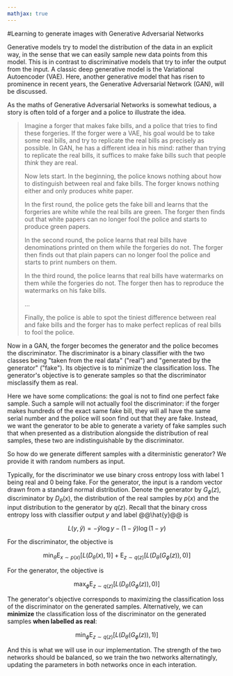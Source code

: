 ```yaml
---
mathjax: true
---
```

#Learning to generate images with Generative Adversarial Networks

Generative models try to model the distribution of the data in an explicit way, in the sense that we can easily sample new data points from this model. This is in contrast to discriminative models that try to infer the output from the input. A classic deep generative model is the Variational Autoencoder (VAE). Here, another generative model that has risen to prominence in recent years, the Generative Adversarial Network (GAN), will be discussed.

As the maths of Generative Adversarial Networks is somewhat tedious, a story is often told of a forger and a police to illustrate the idea.

> Imagine a forger that makes fake bills, and a police that tries to find these forgeries. If the forger were a VAE, his goal would be to take some real bills, and try to replicate the real bills as precisely as possible. In GAN, he has a different idea in his mind: rather than trying to replicate the real bills, it suffices to make fake bills such that people *think* they are real.
> 
> Now lets start. In the beginning, the police knows nothing about how to distinguish between real and fake bills. The forger knows nothing either and only produces white paper.
> 
> In the first round, the police gets the fake bill and learns that the forgeries are white while the real bills are green. The forger then finds out that white papers can no longer fool the police and starts to produce green papers.
>
> In the second round, the police learns that real bills have denominations printed on them while the forgeries do not. The forger then finds out that plain papers can no longer fool the police and starts to print numbers on them.
>
> In the third round, the police learns that real bills have watermarks on them while the forgeries do not. The forger then has to reproduce the watermarks on his fake bills.
>
> ...
>
> Finally, the police is able to spot the tiniest difference between real and fake bills and the forger has to make perfect replicas of real bills to fool the police.

Now in a GAN, the forger becomes the generator and the police becomes the discriminator. The discriminator is a binary classifier with the two classes being "taken from the real data" ("real") and "generated by the generator" ("fake"). Its objective is to minimize the classification loss. The generator's objective is to generate samples so that the discriminator misclassify them as real.

Here we have some complications: the goal is not to find one perfect fake sample. Such a sample will not actually fool the discriminator: if the forger makes hundreds of the exact same fake bill, they will all have the same serial number and the police will soon find out that they are fake. Instead, we want the generator to be able to generate a variety of fake samples such that when presented as a distribution alongside the distribution of real samples, these two are indistinguishable by the discriminator.

So how do we generate different samples with a diterministic generator? We provide it with random numbers as input.

Typically, for the discriminator we use binary cross entropy loss with label 1 being real and 0 being fake. For the generator, the input is a random vector drawn from a standard normal distribution. Denote the generator by $G_{\phi}(z)$, discriminator by $D_{\theta}(x)$, the distribution of the real samples by $p(x)$ and the input distribution to the generator by $q(z)$. Recall that the binary cross entropy loss with classifier output $y$ and label @@\hat{y}@@ is

$$L(y, \hat{y}) = -\hat{y} \log y - (1 - \hat{y}) \log (1 - y)$$

For the discriminator, the objective is

$$\min_{\theta} \mathrm{E}_{x \sim p(x)}[L(D_{\theta}(x), 1)] + \mathrm{E}_{z \sim q(z)}[L(D_{\theta}(G_{\phi}(z)), 0)]$$

For the generator, the objective is

$$\max_{\phi} \mathrm{E}_{z \sim q(z)}[L(D_{\theta}(G_{\phi}(z)), 0)]$$

The generator's objective corresponds to maximizing the classification loss of the discriminator on the generated samples. Alternatively, we can **minimize** the classification loss of the discriminator on the generated samples  **when labelled as real**:

$$\min_{\phi} \mathrm{E}_{z \sim q(z)}[L(D_{\theta}(G_{\phi}(z)), 1)]$$

And this is what we will use in our implementation. The strength of the two networks should be balanced, so we train the two networks alternatingly, updating the parameters in both networks once in each interation.